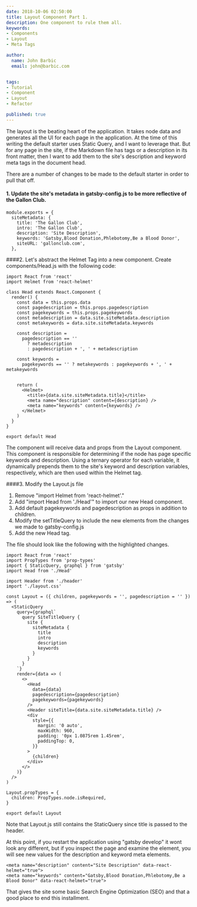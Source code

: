 ```yaml
---
date: 2018-10-06 02:50:00
title: Layout Component Part 1.
description: One component to rule them all.
keywords: 
- Components
- Layout
- Meta Tags

author: 
  name: John Barbic
  email: john@barbic.com


tags:
- Tutorial
- Component
- Layout
- Refactor

published: true
---
```


The layout is the beating heart of the application. It takes node data and generates all the UI for each page in the application.  At the time of this writing the default starter uses Static Query, and I want to leverage that. But for any page in the site, if the Markdown file has tags or a description in its front matter, then I want to add them to the site's description and keyword meta tags in the document head.  

There are a number of changes to be made to the default starter in order to pull that off.

#### 1. Update the site's metadata in gatsby-config.js to be more reflective of the Gallon Club.

```javascript{2-8}
module.exports = {
  siteMetadata: {
    title: 'The Gallon Club',
    intro: 'The Gallon Club',
    description: 'Site Description',
    keywords: 'Gatsby,Blood Donation,Phlebotomy,Be a Blood Donor',
    siteURL: 'gallonclub.com',
  },
```

####2. Let's abstract the Helmet Tag into a new component.
Create components/Head.js with the following code:

```
import React from 'react'
import Helmet from 'react-helmet'

class Head extends React.Component {
  render() {
    const data = this.props.data
    const pagedescription = this.props.pagedescription
    const pagekeywords = this.props.pagekeywords
    const metadescription = data.site.siteMetadata.description
    const metakeywords = data.site.siteMetadata.keywords

    const description =
      pagedescription == ''
        ? metadescription
        : pagedescription + ', ' + metadescription

    const keywords =
      pagekeywords == '' ? metakeywords : pagekeywords + ', ' + metakeywords


    return (
      <Helmet>
        <title>{data.site.siteMetadata.title}</title>
        <meta name="description" content={description} />
        <meta name="keywords" content={keywords} />
      </Helmet>
    )
  }
}

export default Head

```

The component will receive data and props from the Layout component.  This component is responsible for determining if the node has page specific keywords and description.  Using a ternary operator for each variable, it dynamically prepends them to the site's keyword and description variables, respectively, which are then used within the Helmet tag.  

####3. Modify the Layout.js file

1. Remove "import Helmet from 'react-helmet'."
2. Add "import Head from './Head'" to import our new Head component.
3. Add default pagekeywords and pagedescription as props in addition to children.  
4. Modify the setTitleQuery to include the new elements from the changes we made to gatsby-config.js
5. Add the new Head tag.

The file should look like the following with the highlighted changes. 

```javascript{4,9,16-18,25-29}
import React from 'react'
import PropTypes from 'prop-types'
import { StaticQuery, graphql } from 'gatsby'
import Head from './Head'

import Header from './header'
import './layout.css'

const Layout = ({ children, pagekeywords = '', pagedescription = '' }) => (
  <StaticQuery
    query={graphql`
      query SiteTitleQuery {
        site {
          siteMetadata {
            title
            intro
            description
            keywords
          }
        }
      }
    `}
    render={data => (
      <>
        <Head
          data={data}
          pagedescription={pagedescription}
          pagekeywords={pagekeywords}
        />
        <Header siteTitle={data.site.siteMetadata.title} />
        <div
          style={{
            margin: '0 auto',
            maxWidth: 960,
            padding: '0px 1.0875rem 1.45rem',
            paddingTop: 0,
          }}
        >
          {children}
        </div>
      </>
    )}
  />
)

Layout.propTypes = {
  children: PropTypes.node.isRequired,
}

export default Layout
```

Note that Layout.js still contains the StaticQuery since title is passed to the header.   

At this point, if you restart the application using "gatsby develop" it wont look any different, but if you inspect the page and examine the <head> element, you will see new values for the description and keyword meta elements.

```
<meta name="description" content="Site Description" data-react-helmet="true">
<meta name="keywords" content="Gatsby,Blood Donation,Phlebotomy,Be a Blood Donor" data-react-helmet="true">
```
That gives the site some basic Search Engine Optimization (SEO) and that a good place to end this installment.
